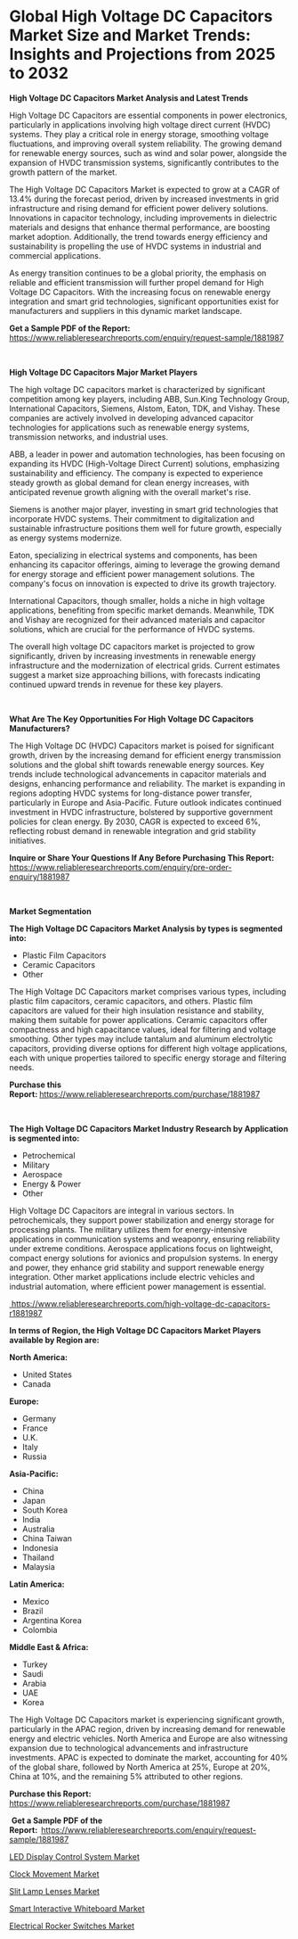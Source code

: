 <p><h1>Global High Voltage DC Capacitors Market Size and Market Trends: Insights and Projections from 2025 to 2032</h1></p><p><strong>High Voltage DC Capacitors Market Analysis and Latest Trends</strong></p>
<p><p>High Voltage DC Capacitors are essential components in power electronics, particularly in applications involving high voltage direct current (HVDC) systems. They play a critical role in energy storage, smoothing voltage fluctuations, and improving overall system reliability. The growing demand for renewable energy sources, such as wind and solar power, alongside the expansion of HVDC transmission systems, significantly contributes to the growth pattern of the market.</p><p>The High Voltage DC Capacitors Market is expected to grow at a CAGR of 13.4% during the forecast period, driven by increased investments in grid infrastructure and rising demand for efficient power delivery solutions. Innovations in capacitor technology, including improvements in dielectric materials and designs that enhance thermal performance, are boosting market adoption. Additionally, the trend towards energy efficiency and sustainability is propelling the use of HVDC systems in industrial and commercial applications.</p><p>As energy transition continues to be a global priority, the emphasis on reliable and efficient transmission will further propel demand for High Voltage DC Capacitors. With the increasing focus on renewable energy integration and smart grid technologies, significant opportunities exist for manufacturers and suppliers in this dynamic market landscape.</p></p>
<p><strong>Get a Sample PDF of the Report:&nbsp;</strong> <a href="https://www.reliableresearchreports.com/enquiry/request-sample/1881987?utm_campaign=36&utm_medium=2&utm_source=Github&utm_content=ia&utm_term=11022025&utm_id=high-voltage-dc-capacitors">https://www.reliableresearchreports.com/enquiry/request-sample/1881987</a></p>
<p>&nbsp;</p>
<p><strong>High Voltage DC Capacitors Major Market Players</strong></p>
<p><p>The high voltage DC capacitors market is characterized by significant competition among key players, including ABB, Sun.King Technology Group, International Capacitors, Siemens, Alstom, Eaton, TDK, and Vishay. These companies are actively involved in developing advanced capacitor technologies for applications such as renewable energy systems, transmission networks, and industrial uses.</p><p>ABB, a leader in power and automation technologies, has been focusing on expanding its HVDC (High-Voltage Direct Current) solutions, emphasizing sustainability and efficiency. The company is expected to experience steady growth as global demand for clean energy increases, with anticipated revenue growth aligning with the overall market's rise.</p><p>Siemens is another major player, investing in smart grid technologies that incorporate HVDC systems. Their commitment to digitalization and sustainable infrastructure positions them well for future growth, especially as energy systems modernize.</p><p>Eaton, specializing in electrical systems and components, has been enhancing its capacitor offerings, aiming to leverage the growing demand for energy storage and efficient power management solutions. The company's focus on innovation is expected to drive its growth trajectory.</p><p>International Capacitors, though smaller, holds a niche in high voltage applications, benefiting from specific market demands. Meanwhile, TDK and Vishay are recognized for their advanced materials and capacitor solutions, which are crucial for the performance of HVDC systems.</p><p>The overall high voltage DC capacitors market is projected to grow significantly, driven by increasing investments in renewable energy infrastructure and the modernization of electrical grids. Current estimates suggest a market size approaching billions, with forecasts indicating continued upward trends in revenue for these key players.</p></p>
<p>&nbsp;</p>
<p><strong>What Are The Key Opportunities For High Voltage DC Capacitors Manufacturers?</strong></p>
<p><p>The High Voltage DC (HVDC) Capacitors market is poised for significant growth, driven by the increasing demand for efficient energy transmission solutions and the global shift towards renewable energy sources. Key trends include technological advancements in capacitor materials and designs, enhancing performance and reliability. The market is expanding in regions adopting HVDC systems for long-distance power transfer, particularly in Europe and Asia-Pacific. Future outlook indicates continued investment in HVDC infrastructure, bolstered by supportive government policies for clean energy. By 2030, CAGR is expected to exceed 6%, reflecting robust demand in renewable integration and grid stability initiatives.</p></p>
<p><strong>Inquire or Share Your Questions If Any Before Purchasing This Report:</strong> <a href="https://www.reliableresearchreports.com/enquiry/pre-order-enquiry/1881987?utm_campaign=36&utm_medium=2&utm_source=Github&utm_content=ia&utm_term=11022025&utm_id=high-voltage-dc-capacitors">https://www.reliableresearchreports.com/enquiry/pre-order-enquiry/1881987</a></p>
<p>&nbsp;</p>
<p><strong>Market Segmentation</strong></p>
<p><strong>The High Voltage DC Capacitors Market Analysis by types is segmented into:</strong></p>
<p><ul><li>Plastic Film Capacitors</li><li>Ceramic Capacitors</li><li>Other</li></ul></p>
<p><p>The High Voltage DC Capacitors market comprises various types, including plastic film capacitors, ceramic capacitors, and others. Plastic film capacitors are valued for their high insulation resistance and stability, making them suitable for power applications. Ceramic capacitors offer compactness and high capacitance values, ideal for filtering and voltage smoothing. Other types may include tantalum and aluminum electrolytic capacitors, providing diverse options for different high voltage applications, each with unique properties tailored to specific energy storage and filtering needs.</p></p>
<p><strong>Purchase this Report:&nbsp;</strong><a href="https://www.reliableresearchreports.com/purchase/1881987?utm_campaign=36&utm_medium=2&utm_source=Github&utm_content=ia&utm_term=11022025&utm_id=high-voltage-dc-capacitors">https://www.reliableresearchreports.com/purchase/1881987</a></p>
<p>&nbsp;</p>
<p><strong>The High Voltage DC Capacitors Market Industry Research by Application is segmented into:</strong></p>
<p><ul><li>Petrochemical</li><li>Military</li><li>Aerospace</li><li>Energy & Power</li><li>Other</li></ul></p>
<p><p>High Voltage DC Capacitors are integral in various sectors. In petrochemicals, they support power stabilization and energy storage for processing plants. The military utilizes them for energy-intensive applications in communication systems and weaponry, ensuring reliability under extreme conditions. Aerospace applications focus on lightweight, compact energy solutions for avionics and propulsion systems. In energy and power, they enhance grid stability and support renewable energy integration. Other market applications include electric vehicles and industrial automation, where efficient power management is essential.</p></p>
<p><a href="https://www.reliableresearchreports.com/high-voltage-dc-capacitors-r1881987?utm_campaign=36&utm_medium=2&utm_source=Github&utm_content=ia&utm_term=11022025&utm_id=high-voltage-dc-capacitors">&nbsp;https://www.reliableresearchreports.com/high-voltage-dc-capacitors-r1881987</a></p>
<p><strong>In terms of Region, the High Voltage DC Capacitors Market Players available by Region are:</strong></p>
<p>
    <p> <strong> North America: </strong>
        <ul>
            <li>United States</li>
            <li>Canada</li>
        </ul>
        </p> 
    <p> <strong> Europe: </strong>
        <ul>
            <li>Germany</li>
            <li>France</li>
            <li>U.K.</li>
            <li>Italy</li>
            <li>Russia</li>
        </ul>
        </p> 
    <p> <strong> Asia-Pacific: </strong>
        <ul>
            <li>China</li>
            <li>Japan</li>
            <li>South Korea</li>
            <li>India</li>
            <li>Australia</li>
            <li>China Taiwan</li>
            <li>Indonesia</li>
            <li>Thailand</li>
            <li>Malaysia</li>
        </ul>
        </p> 
    <p> <strong> Latin America: </strong>
        <ul>
            <li>Mexico</li>
            <li>Brazil</li>
            <li>Argentina Korea</li>
            <li>Colombia</li>
        </ul>
        </p> 
    <p> <strong> Middle East & Africa: </strong>
        <ul>
            <li>Turkey</li>
            <li>Saudi</li>
            <li>Arabia</li>
            <li>UAE</li>
            <li>Korea</li>
        </ul>
    </p>
    </p>
<p><p>The High Voltage DC Capacitors market is experiencing significant growth, particularly in the APAC region, driven by increasing demand for renewable energy and electric vehicles. North America and Europe are also witnessing expansion due to technological advancements and infrastructure investments. APAC is expected to dominate the market, accounting for 40% of the global share, followed by North America at 25%, Europe at 20%, China at 10%, and the remaining 5% attributed to other regions.</p></p>
<p><strong>Purchase this Report: </strong><a href="https://www.reliableresearchreports.com/purchase/1881987?utm_campaign=36&utm_medium=2&utm_source=Github&utm_content=ia&utm_term=11022025&utm_id=high-voltage-dc-capacitors">https://www.reliableresearchreports.com/purchase/1881987</a></p>
<p>&nbsp;<strong>Get a Sample PDF of the Report:&nbsp;&nbsp;</strong><a href="https://www.reliableresearchreports.com/enquiry/request-sample/1881987?utm_campaign=36&utm_medium=2&utm_source=Github&utm_content=ia&utm_term=11022025&utm_id=high-voltage-dc-capacitors">https://www.reliableresearchreports.com/enquiry/request-sample/1881987</a></p>
<p><strong></strong></p>
<p><p><a href="https://github.com/genayziben/Market-Research-Report-List-1/blob/main/led-display-control-system-market.md?utm_campaign=36&utm_medium=2&utm_source=Github&utm_content=ia&utm_term=11022025&utm_id=high-voltage-dc-capacitors">LED Display Control System Market</a></p><p><a href="https://github.com/meuskocov/Market-Research-Report-List-1/blob/main/clock-movement-market.md?utm_campaign=36&utm_medium=2&utm_source=Github&utm_content=ia&utm_term=11022025&utm_id=high-voltage-dc-capacitors">Clock Movement Market</a></p><p><a href="https://github.com/elitasvimal/Market-Research-Report-List-1/blob/main/slit-lamp-lenses-market.md?utm_campaign=36&utm_medium=2&utm_source=Github&utm_content=ia&utm_term=11022025&utm_id=high-voltage-dc-capacitors">Slit Lamp Lenses Market</a></p><p><a href="https://github.com/beroxiluwaya/Market-Research-Report-List-1/blob/main/smart-interactive-whiteboard-market.md?utm_campaign=36&utm_medium=2&utm_source=Github&utm_content=ia&utm_term=11022025&utm_id=high-voltage-dc-capacitors">Smart Interactive Whiteboard Market</a></p><p><a href="https://github.com/binnazcassam/Market-Research-Report-List-1/blob/main/electrical-rocker-switches-market.md?utm_campaign=36&utm_medium=2&utm_source=Github&utm_content=ia&utm_term=11022025&utm_id=high-voltage-dc-capacitors">Electrical Rocker Switches Market</a></p></p>